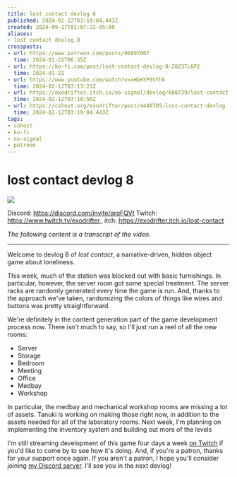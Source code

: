```yaml
---
title: lost contact devlog 8
published: 2024-02-12T03:19:04.443Z
created: 2024-09-17T01:07:22-05:00
aliases:
- lost contact devlog 8
crossposts:
- url: https://www.patreon.com/posts/96897007
  time: 2024-01-21T06:35Z
- url: https://ko-fi.com/post/lost-contact-devlog-8-Z8Z3TL6P2
  time: 2024-01-21
- url: https://www.youtube.com/watch?v=xHbHYPSVYhk
  time: 2024-02-12T03:13:21Z
- url: https://exodrifter.itch.io/no-signal/devlog/680739/lost-contact-devlog-8
  time: 2024-02-12T03:18:56Z
- url: https://cohost.org/exodrifter/post/4448705-lost-contact-devlog
  time: 2024-02-12T03:19:04.443Z
tags:
- cohost
- ko-fi
- no-signal
- patreon
---
```


# lost contact devlog 8

![](https://www.youtube.com/watch?v=xHbHYPSVYhk)

Discord: https://discord.com/invite/arqFQVt
Twitch: https://www.twitch.tv/exodrifter_
itch: https://exodrifter.itch.io/lost-contact

_The following content is a transcript of the video._

---

Welcome to devlog 8 of _lost contact_, a narrative-driven, hidden object game about loneliness.

This week, much of the station was blocked out with basic furnishings. In particular, however, the server room got some special treatment. The server racks are randomly generated every time the game is run. And, thanks to the approach we've taken, randomizing the colors of things like wires and buttons was pretty straightforward.

We're definitely in the content generation part of the game development process now. There isn't much to say, so I'll just run a reel of all the new rooms:

- Server
- Storage
- Bedroom
- Meeting
- Office
- Medbay
- Workshop

In particular, the medbay and mechanical workshop rooms are missing a lot of assets. Tanuki is working on making those right now, in addition to the assets needed for all of the laboratory rooms. Next week, I'm planning on implementing the inventory system and building out more of the levels

I'm still streaming development of this game four days a week [on Twitch](https://www.twitch.tv/exodrifter_) if you'd like to come by to see how it's doing. And, if you're a patron, thanks for your support once again. If you aren't a patron, I hope you'll consider joining [my Discord server](https://discord.com/invite/arqFQVt). I'll see you in the next devlog!
